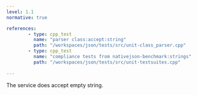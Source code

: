 ```yaml
---
level: 1.1
normative: true

references:
        - type: cpp_test
          name: "parser class:accept:string"
          path: "/workspaces/json/tests/src/unit-class_parser.cpp"
        - type: cpp_test
          name: "compliance tests from nativejson-benchmark:strings"
          path: "/workspaces/json/tests/src/unit-testsuites.cpp"
            
---
```


The service does accept empty string.
